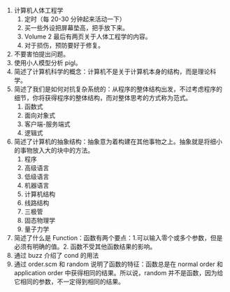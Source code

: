 1. 计算机人体工程学
	1. 定时（每 20-30 分钟起来活动一下）
	2. 买一些外设把屏幕垫高，把手放下来。
	3. Volume 2 最后有两页关于人体工程学的内容。
	4. 对于损伤，预防要好于修复。
2. 不要害怕提出问题。
3. 使用小人模型分析 pigl。 
4. 简述了计算机科学的概念：计算机不是关于计算机本身的结构，而是理论科学。
5. 简述了我们是如何对抗复杂系统的：从程序的整体结构出发，不过考虑程序的细节，你将获得程序的整体结构，而对整体思考的方式称为范式。
	1. 函数式
	2. 面向对象式
	3. 客户端-服务端式
	4. 逻辑式
6. 简述了计算机的抽象结构：抽象意为着构建在其他事物之上。抽象就是将细小的事物放入大的块中的方法。
	1. 程序
	2. 高级语言
	3. 低级语言
	4. 机器语言
	5. 计算机结构
	6. 线路结构
	7. 三极管
	8. 固态物理学
	9. 量子力学
7. 简述了什么是 Function：函数有两个要点：1.可以输入零个或多个参数，但是必须有明确的值。2. 函数不受其他函数结果的影响。
8. 通过 buzz 介绍了 cond 的用法
9. 通过 order.scm 和 random 说明了函数的特征：函数总是在 normal order 和 application order 中获得相同的结果。所以说，random 并不是函数，因为给它相同的参数，不一定得到相同的结果。